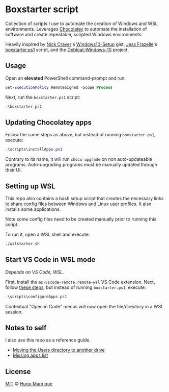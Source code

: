 # Boxstarter script

Collection of scripts I use to automate the creation of Windows and WSL environments. Leverages [Chocolatey](https://chocolatey.org/) to automate the installation of software and create repeatable, scripted Windows environments.

Heavily inspired by [Nick Craver](https://nickcraver.com/)'s [Windows10-Setup](https://gist.github.com/NickCraver/7ebf9efbfd0c3eab72e9) gist, [Jess Frazelle](https://blog.jessfraz.com/)'s [boxstarter.ps1](https://gist.github.com/jessfraz/7c319b046daa101a4aaef937a20ff41f) script, and the [Debloat-Windows-10](https://github.com/W4RH4WK/Debloat-Windows-10) project.

## Usage

Open an **elevated** PowerShell command-prompt and run:

```powershell
Set-ExecutionPolicy RemoteSigned -Scope Process
```

Next, run the `boxstarter.ps1` script:

```powershell
.\boxstarter.ps1
```

## Updating Chocolatey apps

Follow the same steps as above, but instead of running `boxstarter.ps1`, execute:

```powershell
.\scripts\installApps.ps1
```

Contrary to its name, it will run `choco upgrade` on non auto-updateable programs. Auto-upgrading programs must be manually updated through their UI.

## Setting up WSL

This repo also contains a bash setup script that creates the necessary links to share config files between Windows and Linux user profiles. It also installs some applications.

Note some config files need to be created manually prior to running this script.

To run it, open a WSL shell and execute:

```bash
./wslstarter.sh
```

## Start VS Code in WSL mode

_Depends on VS Code, WSL._

First, install the `ms-vscode-remote.remote-wsl` VS Code extension. Next, follow [these steps](#usage), but instead of running `boxstarter.ps1`, execute:

```powershell
.\scripts\configureApps.ps1
```

Contextual "Open in Code" menus will now open the file/directory in a WSL session.

## Notes to self

I also use this repo as a reference guide.

- [Moving the Users directory to another drive](notes/MOVING_USERS.md)
- [Missing apps list](notes/MISSING_APPS.md)

## License

[MIT](LICENSE) &copy; [Hugo Manrique](https://hugmanrique.me)